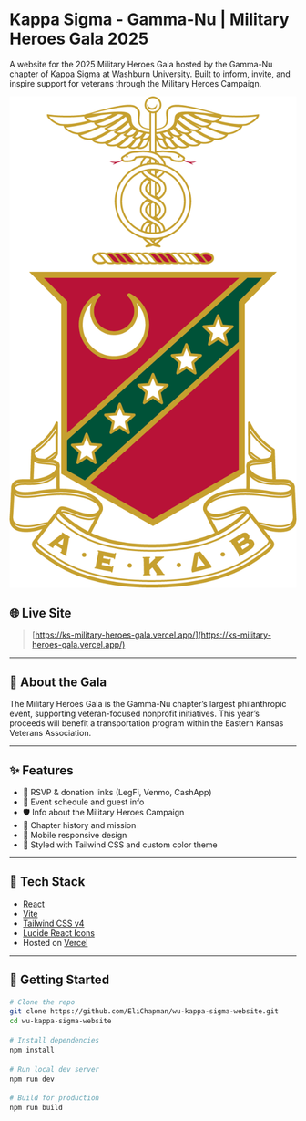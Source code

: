 # Kappa Sigma - Gamma-Nu | Military Heroes Gala 2025

A website for the 2025 Military Heroes Gala hosted by the Gamma-Nu chapter of Kappa Sigma at Washburn University. Built to inform, invite, and inspire support for veterans through the Military Heroes Campaign.

![Screenshot](./public/ks-crest.png)

## 🌐 Live Site

> [https://ks-military-heroes-gala.vercel.app/](https://ks-military-heroes-gala.vercel.app/)

---

## 📌 About the Gala

The Military Heroes Gala is the Gamma-Nu chapter’s largest philanthropic event, supporting veteran-focused nonprofit initiatives. This year’s proceeds will benefit a transportation program within the Eastern Kansas Veterans Association.

---

## ✨ Features

- 🔗 RSVP & donation links (LegFi, Venmo, CashApp)
- 📅 Event schedule and guest info
- 🛡 Info about the Military Heroes Campaign
- 📜 Chapter history and mission
- 📱 Mobile responsive design
- 💅 Styled with Tailwind CSS and custom color theme

---

## 🧱 Tech Stack

- [React](https://reactjs.org/)
- [Vite](https://vitejs.dev/)
- [Tailwind CSS v4](https://tailwindcss.com/)
- [Lucide React Icons](https://lucide.dev/)
- Hosted on [Vercel](https://vercel.com/)

---

## 🚀 Getting Started

```bash
# Clone the repo
git clone https://github.com/EliChapman/wu-kappa-sigma-website.git
cd wu-kappa-sigma-website

# Install dependencies
npm install

# Run local dev server
npm run dev

# Build for production
npm run build
